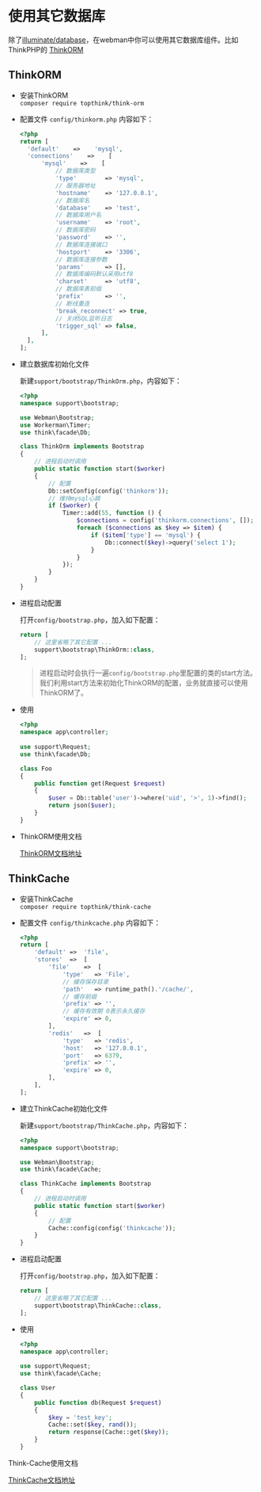 # 使用其它数据库
除了[illuminate/database](https://github.com/illuminate/database)，在webman中你可以使用其它数据库组件。比如ThinkPHP的 [ThinkORM](https://www.kancloud.cn/manual/think-orm/1257998)

## ThinkORM

- 安装ThinkORM  
  `composer require topthink/think-orm`
  
- 配置文件 `config/thinkorm.php` 内容如下：
    ```php
  <?php
  return [
      'default'    =>    'mysql',
      'connections'    =>    [
          'mysql'    =>    [
              // 数据库类型
              'type'        => 'mysql',
              // 服务器地址
              'hostname'    => '127.0.0.1',
              // 数据库名
              'database'    => 'test',
              // 数据库用户名
              'username'    => 'root',
              // 数据库密码
              'password'    => '',
              // 数据库连接端口
              'hostport'    => '3306',
              // 数据库连接参数
              'params'      => [],
              // 数据库编码默认采用utf8
              'charset'     => 'utf8',
              // 数据库表前缀
              'prefix'      => '',
              // 断线重连
              'break_reconnect' => true,
              // 关闭SQL监听日志
              'trigger_sql' => false,
          ],
      ],
  ];
    ```
- 建立数据库初始化文件
  
  新建`support/bootstrap/ThinkOrm.php`，内容如下：
  
  ```php
  <?php
  namespace support\bootstrap;
  
  use Webman\Bootstrap;
  use Workerman\Timer;
  use think\facade\Db;
  
  class ThinkOrm implements Bootstrap
  {
      // 进程启动时调用
      public static function start($worker)
      {
          // 配置
          Db::setConfig(config('thinkorm'));
          // 维持mysql心跳
          if ($worker) {
              Timer::add(55, function () {
                  $connections = config('thinkorm.connections', []);
                  foreach ($connections as $key => $item) {
                      if ($item['type'] == 'mysql') {
                          Db::connect($key)->query('select 1');
                      }
                  }
              });
          }
      }
  }

  ```

- 进程启动配置

  打开`config/bootstrap.php`，加入如下配置：
  ```php
  return [
      // 这里省略了其它配置 ...
      support\bootstrap\ThinkOrm::class,
  ];
  ```
  > 进程启动时会执行一遍`config/bootstrap.php`里配置的类的start方法。我们利用start方法来初始化ThinkORM的配置，业务就直接可以使用ThinkORM了。

- 使用

  ```php
  <?php
  namespace app\controller;
    
  use support\Request;
  use think\facade\Db;
  
  class Foo
  {
      public function get(Request $request)
      {
          $user = Db::table('user')->where('uid', '>', 1)->find();
          return json($user);
      }
  }
  ```
- ThinkORM使用文档

  [ThinkORM文档地址](https://www.kancloud.cn/manual/think-orm/1257998)
  
## ThinkCache

- 安装ThinkCache  
  `composer require topthink/think-cache`
  
- 配置文件 `config/thinkcache.php` 内容如下：
  ```php
  <?php
  return [
      'default'	=>	'file',
      'stores'	=>	[
          'file'	=>	[
              'type'   => 'File',
              // 缓存保存目录
              'path'   => runtime_path().'/cache/',
              // 缓存前缀
              'prefix' => '',
              // 缓存有效期 0表示永久缓存
              'expire' => 0,
          ],
          'redis'	=>	[
              'type'   => 'redis',
              'host'   => '127.0.0.1',
              'port'   => 6379,
              'prefix' => '',
              'expire' => 0,
          ],
      ],
  ];
  ```
- 建立ThinkCache初始化文件
  
  新建`support/bootstrap/ThinkCache.php`，内容如下：
  
  ```php
  <?php
  namespace support\bootstrap;
  
  use Webman\Bootstrap;  
  use think\facade\Cache;
  
  class ThinkCache implements Bootstrap
  {
      // 进程启动时调用
      public static function start($worker)
      {
          // 配置
          Cache::config(config('thinkcache'));
      }
  }

  ```

- 进程启动配置

  打开`config/bootstrap.php`，加入如下配置：
  ```php
  return [
      // 这里省略了其它配置 ...
      support\bootstrap\ThinkCache::class,
  ];
  ```

- 使用

  ```php
  <?php
  namespace app\controller;
    
  use support\Request;
  use think\facade\Cache;
  
  class User
  {
      public function db(Request $request)
      {
          $key = 'test_key';
          Cache::set($key, rand());
          return response(Cache::get($key));
      }
  }
  ```
Think-Cache使用文档

  [ThinkCache文档地址](https://github.com/top-think/think-cache)